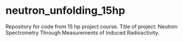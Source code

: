 # neutron_unfolding_15hp
Repository for code from 15 hp project course. Title of project: Neutron Spectrometry Through Measurements of Induced Radioactivity. 
